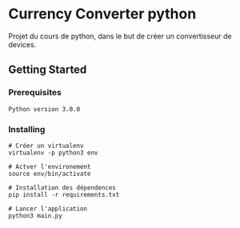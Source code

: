 # Currency Converter python

Projet du cours de python, dans le but de créer un convertisseur de devices.

## Getting Started

### Prerequisites

```
Python version 3.0.0
```

### Installing

```
# Créer un virtualenv
virtualenv -p python3 env

# Actver l'environement
source env/bin/activate

# Installation des dépendences
pip install -r requirements.txt

# Lancer l'application
python3 main.py
```
